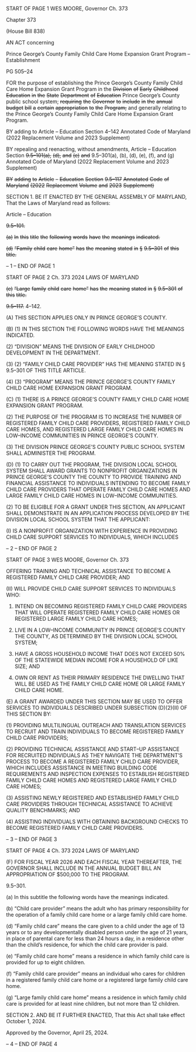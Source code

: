 START OF PAGE 1
WES MOORE, Governor Ch. 373

Chapter 373

(House Bill 838)

AN ACT concerning

Prince George’s County Family Child Care Home Expansion Grant Program –
Establishment

PG 505–24

FOR the purpose of establishing the Prince George’s County Family Child Care Home
Expansion Grant Program in the ~~Division~~ ~~of~~ ~~Early~~ ~~Childhood~~ ~~Education~~ ~~in~~ ~~the~~ ~~State~~
~~Department~~ ~~of~~ ~~Education~~ Prince George’s County public school system; ~~requiring~~ ~~the~~
~~Governor~~ ~~to~~ ~~include~~ ~~in~~ ~~the~~ ~~annual~~ ~~budget~~ ~~bill~~ ~~a~~ ~~certain~~ ~~appropriation~~ ~~to~~ ~~the~~ ~~Program;~~
and generally relating to the Prince George’s County Family Child Care Home
Expansion Grant Program.

BY adding to
Article – Education
Section 4–142
Annotated Code of Maryland
(2022 Replacement Volume and 2023 Supplement)

BY repealing and reenacting, without amendments,
Article – Education
Section ~~9.5–101(a),~~ ~~(d),~~ ~~and~~ ~~(e)~~ ~~and~~ 9.5–301(a), (b), (d), (e), (f), and (g)
Annotated Code of Maryland
(2022 Replacement Volume and 2023 Supplement)

~~BY~~ ~~adding~~ ~~to~~
~~Article~~ ~~–~~ ~~Education~~
~~Section~~ ~~9.5–117~~
~~Annotated~~ ~~Code~~ ~~of~~ ~~Maryland~~
~~(2022~~ ~~Replacement~~ ~~Volume~~ ~~and~~ ~~2023~~ ~~Supplement)~~

SECTION 1. BE IT ENACTED BY THE GENERAL ASSEMBLY OF MARYLAND,
That the Laws of Maryland read as follows:

Article – Education

~~9.5–101.~~

~~(a)~~ ~~In~~ ~~this~~ ~~title~~ ~~the~~ ~~following~~ ~~words~~ ~~have~~ ~~the~~ ~~meanings~~ ~~indicated.~~

~~(d)~~ ~~“Family~~ ~~child~~ ~~care~~ ~~home”~~ ~~has~~ ~~the~~ ~~meaning~~ ~~stated~~ ~~in~~ ~~§~~ ~~9.5–301~~ ~~of~~ ~~this~~ ~~title.~~

– 1 –
END OF PAGE 1

START OF PAGE 2
Ch. 373 2024 LAWS OF MARYLAND

~~(e)~~ ~~“Large~~ ~~family~~ ~~child~~ ~~care~~ ~~home”~~ ~~has~~ ~~the~~ ~~meaning~~ ~~stated~~ ~~in~~ ~~§~~ ~~9.5–301~~ ~~of~~ ~~this~~
~~title.~~

~~9.5–117.~~ 4–142.

(A) THIS SECTION APPLIES ONLY IN PRINCE GEORGE’S COUNTY.

(B) (1) IN THIS SECTION THE FOLLOWING WORDS HAVE THE MEANINGS
INDICATED.

(2) “DIVISION” MEANS THE DIVISION OF EARLY CHILDHOOD
DEVELOPMENT IN THE DEPARTMENT.

(3) (2) “FAMILY CHILD CARE PROVIDER” HAS THE MEANING
STATED IN § 9.5–301 OF THIS TITLE ARTICLE.

(4) (3) “PROGRAM” MEANS THE PRINCE GEORGE’S COUNTY
FAMILY CHILD CARE HOME EXPANSION GRANT PROGRAM.

(C) (1) THERE IS A PRINCE GEORGE’S COUNTY FAMILY CHILD CARE
HOME EXPANSION GRANT PROGRAM.

(2) THE PURPOSE OF THE PROGRAM IS TO INCREASE THE NUMBER
OF REGISTERED FAMILY CHILD CARE PROVIDERS, REGISTERED FAMILY CHILD CARE
HOMES, AND REGISTERED LARGE FAMILY CHILD CARE HOMES IN LOW–INCOME
COMMUNITIES IN PRINCE GEORGE’S COUNTY.

(3) THE DIVISION PRINCE GEORGE’S COUNTY PUBLIC SCHOOL
SYSTEM SHALL ADMINISTER THE PROGRAM.

(D) (1) TO CARRY OUT THE PROGRAM, THE DIVISION LOCAL SCHOOL
SYSTEM SHALL AWARD GRANTS TO NONPROFIT ORGANIZATIONS IN PRINCE
GEORGE’S COUNTY THE COUNTY TO PROVIDE TRAINING AND FINANCIAL
ASSISTANCE TO INDIVIDUALS INTENDING TO BECOME FAMILY CHILD CARE
PROVIDERS THAT OPERATE FAMILY CHILD CARE HOMES AND LARGE FAMILY CHILD
CARE HOMES IN LOW–INCOME COMMUNITIES.

(2) TO BE ELIGIBLE FOR A GRANT UNDER THIS SECTION, AN
APPLICANT SHALL DEMONSTRATE IN AN APPLICATION PROCESS DEVELOPED BY
THE DIVISION LOCAL SCHOOL SYSTEM THAT THE APPLICANT:

(I) IS A NONPROFIT ORGANIZATION WITH EXPERIENCE IN
PROVIDING CHILD CARE SUPPORT SERVICES TO INDIVIDUALS, WHICH INCLUDES

– 2 –
END OF PAGE 2

START OF PAGE 3
WES MOORE, Governor Ch. 373

OFFERING TRAINING AND TECHNICAL ASSISTANCE TO BECOME A REGISTERED
FAMILY CHILD CARE PROVIDER; AND

(II) WILL PROVIDE CHILD CARE SUPPORT SERVICES TO
INDIVIDUALS WHO:

1. INTEND ON BECOMING REGISTERED FAMILY CHILD
CARE PROVIDERS THAT WILL OPERATE REGISTERED FAMILY CHILD CARE HOMES OR
REGISTERED LARGE FAMILY CHILD CARE HOMES;

2. LIVE IN A LOW–INCOME COMMUNITY IN PRINCE
GEORGE’S COUNTY THE COUNTY, AS DETERMINED BY THE DIVISION LOCAL SCHOOL
SYSTEM;

3. HAVE A GROSS HOUSEHOLD INCOME THAT DOES NOT
EXCEED 50% OF THE STATEWIDE MEDIAN INCOME FOR A HOUSEHOLD OF LIKE SIZE;
AND

4. OWN OR RENT AS THEIR PRIMARY RESIDENCE THE
DWELLING THAT WILL BE USED AS THE FAMILY CHILD CARE HOME OR LARGE
FAMILY CHILD CARE HOME.

(E) A GRANT AWARDED UNDER THIS SECTION MAY BE USED TO OFFER
SERVICES TO INDIVIDUALS DESCRIBED UNDER SUBSECTION (D)(2)(II) OF THIS
SECTION BY:

(1) PROVIDING MULTILINGUAL OUTREACH AND TRANSLATION
SERVICES TO RECRUIT AND TRAIN INDIVIDUALS TO BECOME REGISTERED FAMILY
CHILD CARE PROVIDERS;

(2) PROVIDING TECHNICAL ASSISTANCE AND START–UP ASSISTANCE
FOR RECRUITED INDIVIDUALS AS THEY NAVIGATE THE DEPARTMENT’S PROCESS TO
BECOME A REGISTERED FAMILY CHILD CARE PROVIDER, WHICH INCLUDES
ASSISTANCE IN MEETING BUILDING CODE REQUIREMENTS AND INSPECTION
EXPENSES TO ESTABLISH REGISTERED FAMILY CHILD CARE HOMES AND
REGISTERED LARGE FAMILY CHILD CARE HOMES;

(3) ASSISTING NEWLY REGISTERED AND ESTABLISHED FAMILY CHILD
CARE PROVIDERS THROUGH TECHNICAL ASSISTANCE TO ACHIEVE QUALITY
BENCHMARKS; AND

(4) ASSISTING INDIVIDUALS WITH OBTAINING BACKGROUND CHECKS
TO BECOME REGISTERED FAMILY CHILD CARE PROVIDERS.

– 3 –
END OF PAGE 3

START OF PAGE 4
Ch. 373 2024 LAWS OF MARYLAND

(F) FOR FISCAL YEAR 2026 AND EACH FISCAL YEAR THEREAFTER, THE
GOVERNOR SHALL INCLUDE IN THE ANNUAL BUDGET BILL AN APPROPRIATION OF
$500,000 TO THE PROGRAM.

9.5–301.

(a) In this subtitle the following words have the meanings indicated.

(b) “Child care provider” means the adult who has primary responsibility for the
operation of a family child care home or a large family child care home.

(d) “Family child care” means the care given to a child under the age of 13 years
or to any developmentally disabled person under the age of 21 years, in place of parental
care for less than 24 hours a day, in a residence other than the child’s residence, for which
the child care provider is paid.

(e) “Family child care home” means a residence in which family child care is
provided for up to eight children.

(f) “Family child care provider” means an individual who cares for children in a
registered family child care home or a registered large family child care home.

(g) “Large family child care home” means a residence in which family child care
is provided for at least nine children, but not more than 12 children.

SECTION 2. AND BE IT FURTHER ENACTED, That this Act shall take effect
October 1, 2024.

Approved by the Governor, April 25, 2024.

– 4 –
END OF PAGE 4